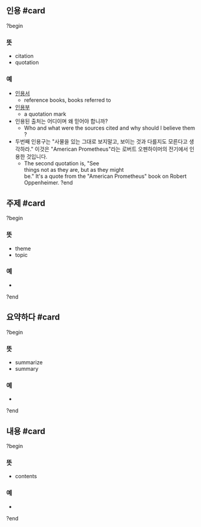 ## 인용 #card
?begin
### 뜻
- citation
- quotation
### 예
- [인용서](https://dic.daum.net/word/view.do?wordid=kew000058824&q=%EC%9D%B8%EC%9A%A9%EC%84%9C)
	- reference books, books referred to
-  [인용부](https://dic.daum.net/word/view.do?wordid=kew000058823&q=%EC%9D%B8%EC%9A%A9%EB%B6%80)
	- a quotation mark
- 인용된 출처는 어디이며 왜 믿어야 합니까?
	- Who and what were the sources cited and why should I believe them?
- 두번째 인용구는 "사물을 있는 그대로 보지말고, 보이는 것과 다를지도 모른다고 생각하라." 이것은 "American Prometheus"라는 로버트 오펜하이머의 전기에서 인용한 것입니다.
	- The second quotation is, "See things not as they are, but as they might be." It's a quote from the "American Prometheus" book on Robert Oppenheimer.
?end

## 주제 #card
?begin
### 뜻
- theme
- topic
### 예
-
?end

## 요약하다 #card
?begin
### 뜻
- summarize
- summary
### 예
-
?end

## 내용 #card
?begin
### 뜻
- contents
### 예
-
<!--SR:!2025-06-23,9,250-->
?end


